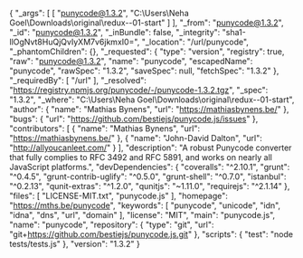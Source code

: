 {
  "_args": [
    [
      "punycode@1.3.2",
      "C:\\Users\\Neha Goel\\Downloads\\original\\redux--01-start"
    ]
  ],
  "_from": "punycode@1.3.2",
  "_id": "punycode@1.3.2",
  "_inBundle": false,
  "_integrity": "sha1-llOgNvt8HuQjQvIyXM7v6jkmxI0=",
  "_location": "/url/punycode",
  "_phantomChildren": {},
  "_requested": {
    "type": "version",
    "registry": true,
    "raw": "punycode@1.3.2",
    "name": "punycode",
    "escapedName": "punycode",
    "rawSpec": "1.3.2",
    "saveSpec": null,
    "fetchSpec": "1.3.2"
  },
  "_requiredBy": [
    "/url"
  ],
  "_resolved": "https://registry.npmjs.org/punycode/-/punycode-1.3.2.tgz",
  "_spec": "1.3.2",
  "_where": "C:\\Users\\Neha Goel\\Downloads\\original\\redux--01-start",
  "author": {
    "name": "Mathias Bynens",
    "url": "https://mathiasbynens.be/"
  },
  "bugs": {
    "url": "https://github.com/bestiejs/punycode.js/issues"
  },
  "contributors": [
    {
      "name": "Mathias Bynens",
      "url": "https://mathiasbynens.be/"
    },
    {
      "name": "John-David Dalton",
      "url": "http://allyoucanleet.com/"
    }
  ],
  "description": "A robust Punycode converter that fully complies to RFC 3492 and RFC 5891, and works on nearly all JavaScript platforms.",
  "devDependencies": {
    "coveralls": "^2.10.1",
    "grunt": "^0.4.5",
    "grunt-contrib-uglify": "^0.5.0",
    "grunt-shell": "^0.7.0",
    "istanbul": "^0.2.13",
    "qunit-extras": "^1.2.0",
    "qunitjs": "~1.11.0",
    "requirejs": "^2.1.14"
  },
  "files": [
    "LICENSE-MIT.txt",
    "punycode.js"
  ],
  "homepage": "https://mths.be/punycode",
  "keywords": [
    "punycode",
    "unicode",
    "idn",
    "idna",
    "dns",
    "url",
    "domain"
  ],
  "license": "MIT",
  "main": "punycode.js",
  "name": "punycode",
  "repository": {
    "type": "git",
    "url": "git+https://github.com/bestiejs/punycode.js.git"
  },
  "scripts": {
    "test": "node tests/tests.js"
  },
  "version": "1.3.2"
}
